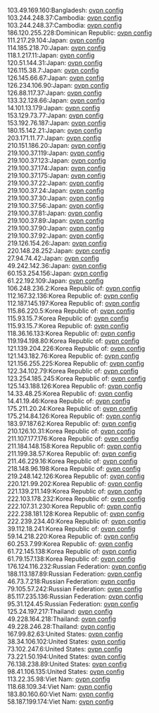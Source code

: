 103.49.169.160:Bangladesh: [ovpn config](vpn/103_49_169_160.ovpn)  
103.244.248.37:Cambodia: [ovpn config](vpn/103_244_248_37.ovpn)  
103.244.248.37:Cambodia: [ovpn config](vpn/103_244_248_37.ovpn)  
186.120.255.228:Dominican Republic: [ovpn config](vpn/186_120_255_228.ovpn)  
111.217.29.104:Japan: [ovpn config](vpn/111_217_29_104.ovpn)  
114.185.218.70:Japan: [ovpn config](vpn/114_185_218_70.ovpn)  
118.1.217.11:Japan: [ovpn config](vpn/118_1_217_11.ovpn)  
120.51.144.31:Japan: [ovpn config](vpn/120_51_144_31.ovpn)  
126.115.38.7:Japan: [ovpn config](vpn/126_115_38_7.ovpn)  
126.145.66.67:Japan: [ovpn config](vpn/126_145_66_67.ovpn)  
126.234.106.90:Japan: [ovpn config](vpn/126_234_106_90.ovpn)  
126.88.117.37:Japan: [ovpn config](vpn/126_88_117_37.ovpn)  
133.32.128.66:Japan: [ovpn config](vpn/133_32_128_66.ovpn)  
14.101.13.179:Japan: [ovpn config](vpn/14_101_13_179.ovpn)  
153.129.73.77:Japan: [ovpn config](vpn/153_129_73_77.ovpn)  
153.192.76.187:Japan: [ovpn config](vpn/153_192_76_187.ovpn)  
180.15.142.21:Japan: [ovpn config](vpn/180_15_142_21.ovpn)  
203.171.11.77:Japan: [ovpn config](vpn/203_171_11_77.ovpn)  
210.151.186.20:Japan: [ovpn config](vpn/210_151_186_20.ovpn)  
219.100.37.119:Japan: [ovpn config](vpn/219_100_37_119.ovpn)  
219.100.37.123:Japan: [ovpn config](vpn/219_100_37_123.ovpn)  
219.100.37.174:Japan: [ovpn config](vpn/219_100_37_174.ovpn)  
219.100.37.175:Japan: [ovpn config](vpn/219_100_37_175.ovpn)  
219.100.37.22:Japan: [ovpn config](vpn/219_100_37_22.ovpn)  
219.100.37.24:Japan: [ovpn config](vpn/219_100_37_24.ovpn)  
219.100.37.30:Japan: [ovpn config](vpn/219_100_37_30.ovpn)  
219.100.37.56:Japan: [ovpn config](vpn/219_100_37_56.ovpn)  
219.100.37.81:Japan: [ovpn config](vpn/219_100_37_81.ovpn)  
219.100.37.89:Japan: [ovpn config](vpn/219_100_37_89.ovpn)  
219.100.37.90:Japan: [ovpn config](vpn/219_100_37_90.ovpn)  
219.100.37.92:Japan: [ovpn config](vpn/219_100_37_92.ovpn)  
219.126.154.26:Japan: [ovpn config](vpn/219_126_154_26.ovpn)  
220.148.28.252:Japan: [ovpn config](vpn/220_148_28_252.ovpn)  
27.94.74.42:Japan: [ovpn config](vpn/27_94_74_42.ovpn)  
49.242.142.36:Japan: [ovpn config](vpn/49_242_142_36.ovpn)  
60.153.254.156:Japan: [ovpn config](vpn/60_153_254_156.ovpn)  
61.22.192.109:Japan: [ovpn config](vpn/61_22_192_109.ovpn)  
106.248.236.2:Korea Republic of: [ovpn config](vpn/106_248_236_2.ovpn)  
112.167.32.136:Korea Republic of: [ovpn config](vpn/112_167_32_136.ovpn)  
112.187.145.197:Korea Republic of: [ovpn config](vpn/112_187_145_197.ovpn)  
115.86.220.5:Korea Republic of: [ovpn config](vpn/115_86_220_5.ovpn)  
115.93.15.7:Korea Republic of: [ovpn config](vpn/115_93_15_7.ovpn)  
115.93.15.7:Korea Republic of: [ovpn config](vpn/115_93_15_7.ovpn)  
118.36.16.133:Korea Republic of: [ovpn config](vpn/118_36_16_133.ovpn)  
119.194.198.80:Korea Republic of: [ovpn config](vpn/119_194_198_80.ovpn)  
121.139.204.226:Korea Republic of: [ovpn config](vpn/121_139_204_226.ovpn)  
121.143.182.76:Korea Republic of: [ovpn config](vpn/121_143_182_76.ovpn)  
121.156.255.225:Korea Republic of: [ovpn config](vpn/121_156_255_225.ovpn)  
122.34.102.79:Korea Republic of: [ovpn config](vpn/122_34_102_79.ovpn)  
123.254.185.245:Korea Republic of: [ovpn config](vpn/123_254_185_245.ovpn)  
125.143.188.126:Korea Republic of: [ovpn config](vpn/125_143_188_126.ovpn)  
14.33.48.25:Korea Republic of: [ovpn config](vpn/14_33_48_25.ovpn)  
14.41.19.46:Korea Republic of: [ovpn config](vpn/14_41_19_46.ovpn)  
175.211.20.24:Korea Republic of: [ovpn config](vpn/175_211_20_24.ovpn)  
175.214.84.126:Korea Republic of: [ovpn config](vpn/175_214_84_126.ovpn)  
183.97.187.62:Korea Republic of: [ovpn config](vpn/183_97_187_62.ovpn)  
210.126.10.31:Korea Republic of: [ovpn config](vpn/210_126_10_31.ovpn)  
211.107.177.176:Korea Republic of: [ovpn config](vpn/211_107_177_176.ovpn)  
211.184.148.158:Korea Republic of: [ovpn config](vpn/211_184_148_158.ovpn)  
211.199.38.57:Korea Republic of: [ovpn config](vpn/211_199_38_57.ovpn)  
211.46.229.16:Korea Republic of: [ovpn config](vpn/211_46_229_16.ovpn)  
218.148.96.198:Korea Republic of: [ovpn config](vpn/218_148_96_198.ovpn)  
219.248.142.126:Korea Republic of: [ovpn config](vpn/219_248_142_126.ovpn)  
220.121.99.202:Korea Republic of: [ovpn config](vpn/220_121_99_202.ovpn)  
221.139.211.149:Korea Republic of: [ovpn config](vpn/221_139_211_149.ovpn)  
222.103.178.232:Korea Republic of: [ovpn config](vpn/222_103_178_232.ovpn)  
222.107.31.230:Korea Republic of: [ovpn config](vpn/222_107_31_230.ovpn)  
222.238.181.128:Korea Republic of: [ovpn config](vpn/222_238_181_128.ovpn)  
222.239.234.40:Korea Republic of: [ovpn config](vpn/222_239_234_40.ovpn)  
39.112.18.241:Korea Republic of: [ovpn config](vpn/39_112_18_241.ovpn)  
59.14.218.220:Korea Republic of: [ovpn config](vpn/59_14_218_220.ovpn)  
60.253.7.99:Korea Republic of: [ovpn config](vpn/60_253_7_99.ovpn)  
61.72.145.138:Korea Republic of: [ovpn config](vpn/61_72_145_138.ovpn)  
61.79.157.138:Korea Republic of: [ovpn config](vpn/61_79_157_138.ovpn)  
176.124.116.232:Russian Federation: [ovpn config](vpn/176_124_116_232.ovpn)  
188.113.187.89:Russian Federation: [ovpn config](vpn/188_113_187_89.ovpn)  
46.73.7.218:Russian Federation: [ovpn config](vpn/46_73_7_218.ovpn)  
79.105.57.242:Russian Federation: [ovpn config](vpn/79_105_57_242.ovpn)  
85.117.235.136:Russian Federation: [ovpn config](vpn/85_117_235_136.ovpn)  
95.31.124.45:Russian Federation: [ovpn config](vpn/95_31_124_45.ovpn)  
125.24.197.217:Thailand: [ovpn config](vpn/125_24_197_217.ovpn)  
49.228.164.218:Thailand: [ovpn config](vpn/49_228_164_218.ovpn)  
49.228.246.28:Thailand: [ovpn config](vpn/49_228_246_28.ovpn)  
167.99.82.63:United States: [ovpn config](vpn/167_99_82_63.ovpn)  
38.34.106.102:United States: [ovpn config](vpn/38_34_106_102.ovpn)  
73.102.247.6:United States: [ovpn config](vpn/73_102_247_6.ovpn)  
73.221.50.194:United States: [ovpn config](vpn/73_221_50_194.ovpn)  
76.138.238.89:United States: [ovpn config](vpn/76_138_238_89.ovpn)  
98.41.106.135:United States: [ovpn config](vpn/98_41_106_135.ovpn)  
113.22.35.98:Viet Nam: [ovpn config](vpn/113_22_35_98.ovpn)  
118.68.109.34:Viet Nam: [ovpn config](vpn/118_68_109_34.ovpn)  
183.80.160.60:Viet Nam: [ovpn config](vpn/183_80_160_60.ovpn)  
58.187.199.174:Viet Nam: [ovpn config](vpn/58_187_199_174.ovpn)  

